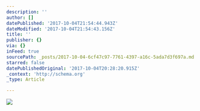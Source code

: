 ```yaml
---
description: ''
author: []
datePublished: '2017-10-04T21:54:44.943Z'
dateModified: '2017-10-04T21:54:43.156Z'
title: ''
publisher: {}
via: {}
inFeed: true
sourcePath: _posts/2017-10-04-6cf47c97-7761-4397-a16c-5ada7d3f697a.md
starred: false
datePublishedOriginal: '2017-10-04T20:28:20.915Z'
_context: 'http://schema.org'
_type: Article

---
```

![](https://the-grid-user-content.s3-us-west-2.amazonaws.com/fc420cef-05e9-4ca0-8d7d-aaf9c05195e0.jpg)